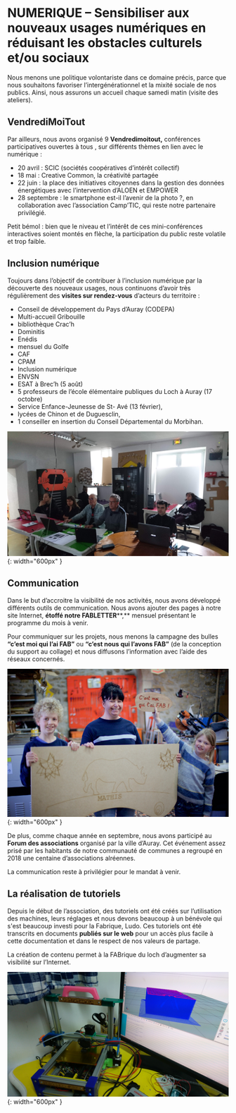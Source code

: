# NUMERIQUE – Sensibiliser aux nouveaux usages numériques en réduisant les obstacles culturels et/ou sociaux

Nous menons une politique volontariste dans ce domaine précis, parce que nous souhaitons favoriser l’intergénérationnel et la mixité sociale de nos publics. Ainsi, nous assurons un accueil chaque samedi matin (visite des ateliers).

## VendrediMoiTout
Par ailleurs, nous avons organisé 9 **Vendredimoitout,** conférences participatives ouvertes à tous , sur différents thèmes en lien avec le numérique :

- 20 avril : SCIC (sociétés coopératives d’intérêt collectif)
- 18 mai : Creative Common, la créativité partagée
- 22 juin : la place des initiatives citoyennes dans la gestion des données énergétiques avec l’intervention d’ALOEN et EMPOWER
- 28 septembre : le smartphone est-il l’avenir de la photo ?, en collaboration avec l’association Camp’TIC, qui reste notre partenaire privilégié.

Petit bémol : bien que le niveau et l’intérêt de ces mini-conférences interactives soient montés en flèche, la participation du public reste volatile et trop faible.

## Inclusion numérique
Toujours dans l’objectif de contribuer à l’inclusion numérique par la découverte des nouveaux usages, nous continuons d’avoir très régulièrement des **visites sur rendez-vous** d’acteurs du territoire :

- Conseil de développement du Pays d’Auray (CODEPA)
- Multi-accueil Gribouille
- bibliothèque Crac’h
- Dominitis
- Enédis
- mensuel du Golfe
- CAF
- CPAM
- Inclusion numérique
- ENVSN
- ESAT à Brec’h (5 août)
- 5 professeurs de l’école élémentaire publiques du Loch à Auray (17 octobre)
- Service Enfance-Jeunesse de St- Avé (13 février),
- lycées de Chinon et de Duguesclin,
- 1 conseiller en insertion du Conseil Départemental du Morbihan.

![workshop](../images/WorkshopBlend.JPG){: width="600px" }

## Communication
Dans le but d’accroitre la visibilité de nos activités, nous avons développé différents outils de communication. Nous avons ajouter des pages à notre site Internet, **étoffé notre FABLETTER****,** mensuel présentant le programme du mois à venir.

Pour communiquer sur les projets, nous menons la campagne des bulles **“c’est moi qui l’ai FAB”** ou **“c’est nous qui l’avons FAB”** (de la conception du support au collage) et nous diffusons l’information avec l’aide des réseaux concernés.

![cmoifab](../images/RI10a.jpg){: width="600px" }

De plus, comme chaque année en septembre, nous avons participé au **Forum des associations** organisé par la ville d’Auray. Cet événement assez prisé par les habitants de notre communauté de communes a regroupé en 2018 une centaine d’associations alréennes.

La communication reste à privilégier pour le mandat à venir.

## La réalisation de tutoriels
Depuis le début de l’association, des tutoriels ont été créés sur l’utilisation des machines, leurs réglages et nous devons beaucoup à un bénévole qui s'est beaucoup investi pour la Fabrique, Ludo. Ces tutoriels ont été transcrits en documents **publiés sur le web** pour un accès plus facile à cette documentation et dans le respect de nos valeurs de partage.

La création de contenu permet à la FABrique du loch d’augmenter sa visibilité sur l’Internet.

![imp3d](../images/DSC_1375.JPG){: width="600px" }
